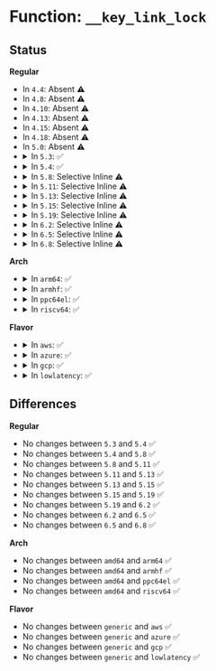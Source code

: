 # Function: <code>__key_link_lock</code>

## Status
<b>Regular</b>
<ul>
<li>
In <code>4.4</code>: Absent ⚠️
</li>
<li>
In <code>4.8</code>: Absent ⚠️
</li>
<li>
In <code>4.10</code>: Absent ⚠️
</li>
<li>
In <code>4.13</code>: Absent ⚠️
</li>
<li>
In <code>4.15</code>: Absent ⚠️
</li>
<li>
In <code>4.18</code>: Absent ⚠️
</li>
<li>
In <code>5.0</code>: Absent ⚠️
</li>
<li>
<details>
<summary>In <code>5.3</code>: ✅</summary>

```c
int __key_link_lock(struct key *keyring, const struct keyring_index_key *index_key);
```

**Collision:** Unique Global

**Inline:** No

**Transformation:** False

**Instances:**

```
In security/keys/keyring.c (ffffffff8142da90)
Location: security/keys/keyring.c:1238
Inline: False
Direct callers:
  - security/keys/key.c:key_create_or_update
  - security/keys/key.c:key_reject_and_link
  - security/keys/key.c:key_instantiate_and_link
  - security/keys/keyring.c:key_link
  - security/keys/request_key.c:construct_key_and_link
```
**Symbols:**

```
ffffffff8142da90-ffffffff8142dae9: __key_link_lock (STB_GLOBAL)
```
</details>
</li>
<li>
<details>
<summary>In <code>5.4</code>: ✅</summary>

```c
int __key_link_lock(struct key *keyring, const struct keyring_index_key *index_key);
```

**Collision:** Unique Global

**Inline:** No

**Transformation:** False

**Instances:**

```
In security/keys/keyring.c (ffffffff814477e0)
Location: security/keys/keyring.c:1238
Inline: False
Direct callers:
  - security/keys/key.c:key_create_or_update
  - security/keys/key.c:key_reject_and_link
  - security/keys/key.c:key_instantiate_and_link
  - security/keys/keyring.c:key_link
  - security/keys/request_key.c:construct_key_and_link
```
**Symbols:**

```
ffffffff814477e0-ffffffff81447839: __key_link_lock (STB_GLOBAL)
```
</details>
</li>
<li>
<details>
<summary>In <code>5.8</code>: Selective Inline ⚠️</summary>

```c
int __key_link_lock(struct key *keyring, const struct keyring_index_key *index_key);
```

**Collision:** Unique Global

**Inline:** Selective

**Transformation:** False

**Instances:**

```
In security/keys/keyring.c (ffffffff8149931c)
Location: security/keys/keyring.c:1236
Inline: True
Inline callers:
  - security/keys/keyring.c:key_link
Direct callers:
  - security/keys/key.c:key_create_or_update
  - security/keys/key.c:key_reject_and_link
  - security/keys/key.c:key_instantiate_and_link
  - security/keys/request_key.c:construct_alloc_key
```
**Symbols:**

```
ffffffff81498f90-ffffffff81498fe7: __key_link_lock (STB_GLOBAL)
```
</details>
</li>
<li>
<details>
<summary>In <code>5.11</code>: Selective Inline ⚠️</summary>

```c
int __key_link_lock(struct key *keyring, const struct keyring_index_key *index_key);
```

**Collision:** Unique Global

**Inline:** Selective

**Transformation:** False

**Instances:**

```
In security/keys/keyring.c (ffffffff814b6d9c)
Location: security/keys/keyring.c:1236
Inline: True
Inline callers:
  - security/keys/keyring.c:key_link
Direct callers:
  - security/keys/key.c:key_create_or_update
  - security/keys/key.c:key_reject_and_link
  - security/keys/key.c:key_instantiate_and_link
  - security/keys/request_key.c:construct_alloc_key
```
**Symbols:**

```
ffffffff814b6a10-ffffffff814b6a67: __key_link_lock (STB_GLOBAL)
```
</details>
</li>
<li>
<details>
<summary>In <code>5.13</code>: Selective Inline ⚠️</summary>

```c
int __key_link_lock(struct key *keyring, const struct keyring_index_key *index_key);
```

**Collision:** Unique Global

**Inline:** Selective

**Transformation:** False

**Instances:**

```
In security/keys/keyring.c (ffffffff814bcbdc)
Location: security/keys/keyring.c:1236
Inline: True
Inline callers:
  - security/keys/keyring.c:key_link
Direct callers:
  - security/keys/key.c:key_create_or_update
  - security/keys/key.c:key_reject_and_link
  - security/keys/key.c:key_instantiate_and_link
  - security/keys/request_key.c:construct_alloc_key
```
**Symbols:**

```
ffffffff814bc850-ffffffff814bc8a7: __key_link_lock (STB_GLOBAL)
```
</details>
</li>
<li>
<details>
<summary>In <code>5.15</code>: Selective Inline ⚠️</summary>

```c
int __key_link_lock(struct key *keyring, const struct keyring_index_key *index_key);
```

**Collision:** Unique Global

**Inline:** Selective

**Transformation:** False

**Instances:**

```
In security/keys/keyring.c (ffffffff815155fc)
Location: security/keys/keyring.c:1236
Inline: True
Inline callers:
  - security/keys/keyring.c:key_link
Direct callers:
  - security/keys/key.c:key_create_or_update
  - security/keys/key.c:key_reject_and_link
  - security/keys/key.c:key_instantiate_and_link
  - security/keys/request_key.c:construct_alloc_key
```
**Symbols:**

```
ffffffff81515270-ffffffff815152c7: __key_link_lock (STB_GLOBAL)
```
</details>
</li>
<li>
<details>
<summary>In <code>5.19</code>: Selective Inline ⚠️</summary>

```c
int __key_link_lock(struct key *keyring, const struct keyring_index_key *index_key);
```

**Collision:** Unique Global

**Inline:** Selective

**Transformation:** False

**Instances:**

```
In security/keys/keyring.c (ffffffff815a7e1b)
Location: security/keys/keyring.c:1236
Inline: True
Inline callers:
  - security/keys/keyring.c:key_link
Direct callers:
  - security/keys/key.c:key_create_or_update
  - security/keys/key.c:key_reject_and_link
  - security/keys/key.c:key_instantiate_and_link
  - security/keys/request_key.c:construct_alloc_key
```
**Symbols:**

```
ffffffff815a7a20-ffffffff815a7a87: __key_link_lock (STB_GLOBAL)
```
</details>
</li>
<li>
<details>
<summary>In <code>6.2</code>: Selective Inline ⚠️</summary>

```c
int __key_link_lock(struct key *keyring, const struct keyring_index_key *index_key);
```

**Collision:** Unique Global

**Inline:** Selective

**Transformation:** False

**Instances:**

```
In security/keys/keyring.c (ffffffff81651eeb)
Location: security/keys/keyring.c:1236
Inline: True
Inline callers:
  - security/keys/keyring.c:key_link
Direct callers:
  - security/keys/key.c:key_create_or_update
  - security/keys/key.c:key_reject_and_link
  - security/keys/key.c:key_instantiate_and_link
  - security/keys/request_key.c:construct_alloc_key
```
**Symbols:**

```
ffffffff81651a90-ffffffff81651af7: __key_link_lock (STB_GLOBAL)
```
</details>
</li>
<li>
<details>
<summary>In <code>6.5</code>: Selective Inline ⚠️</summary>

```c
int __key_link_lock(struct key *keyring, const struct keyring_index_key *index_key);
```

**Collision:** Unique Global

**Inline:** Selective

**Transformation:** False

**Instances:**

```
In security/keys/keyring.c (ffffffff8168a78b)
Location: security/keys/keyring.c:1236
Inline: True
Inline callers:
  - security/keys/keyring.c:key_link
Direct callers:
  - security/keys/key.c:__key_create_or_update
  - security/keys/key.c:key_reject_and_link
  - security/keys/key.c:key_instantiate_and_link
  - security/keys/request_key.c:construct_alloc_key
```
**Symbols:**

```
ffffffff8168a340-ffffffff8168a3a7: __key_link_lock (STB_GLOBAL)
```
</details>
</li>
<li>
<details>
<summary>In <code>6.8</code>: Selective Inline ⚠️</summary>

```c
int __key_link_lock(struct key *keyring, const struct keyring_index_key *index_key);
```

**Collision:** Unique Global

**Inline:** Selective

**Transformation:** False

**Instances:**

```
In security/keys/keyring.c (ffffffff816c6c8b)
Location: security/keys/keyring.c:1236
Inline: True
Inline callers:
  - security/keys/keyring.c:key_link
Direct callers:
  - security/keys/key.c:__key_create_or_update
  - security/keys/key.c:key_reject_and_link
  - security/keys/key.c:key_instantiate_and_link
  - security/keys/request_key.c:construct_alloc_key
```
**Symbols:**

```
ffffffff816c6840-ffffffff816c68a7: __key_link_lock (STB_GLOBAL)
```
</details>
</li>
</ul>
<b>Arch</b>
<ul>
<li>
<details>
<summary>In <code>arm64</code>: ✅</summary>

```c
int __key_link_lock(struct key *keyring, const struct keyring_index_key *index_key);
```

**Collision:** Unique Global

**Inline:** No

**Transformation:** False

**Instances:**

```
In security/keys/keyring.c (ffff800010531038)
Location: security/keys/keyring.c:1238
Inline: False
Direct callers:
  - security/keys/key.c:key_create_or_update
  - security/keys/key.c:key_reject_and_link
  - security/keys/key.c:key_instantiate_and_link
  - security/keys/keyring.c:key_link
  - security/keys/request_key.c:construct_key_and_link
```
**Symbols:**

```
ffff800010531038-ffff8000105310bc: __key_link_lock (STB_GLOBAL)
```
</details>
</li>
<li>
<details>
<summary>In <code>armhf</code>: ✅</summary>

```c
int __key_link_lock(struct key *keyring, const struct keyring_index_key *index_key);
```

**Collision:** Unique Global

**Inline:** No

**Transformation:** False

**Instances:**

```
In security/keys/keyring.c (c06e8e58)
Location: security/keys/keyring.c:1238
Inline: False
Direct callers:
  - security/keys/key.c:key_create_or_update
  - security/keys/key.c:key_reject_and_link
  - security/keys/key.c:key_instantiate_and_link
  - security/keys/keyring.c:key_link
  - security/keys/request_key.c:construct_key_and_link
```
**Symbols:**

```
c06e8e58-c06e8eb8: __key_link_lock (STB_GLOBAL)
```
</details>
</li>
<li>
<details>
<summary>In <code>ppc64el</code>: ✅</summary>

```c
int __key_link_lock(struct key *keyring, const struct keyring_index_key *index_key);
```

**Collision:** Unique Global

**Inline:** No

**Transformation:** False

**Instances:**

```
In security/keys/keyring.c (c00000000067e560)
Location: security/keys/keyring.c:1238
Inline: False
Direct callers:
  - security/keys/key.c:key_create_or_update
  - security/keys/key.c:key_reject_and_link
  - security/keys/key.c:key_instantiate_and_link
  - security/keys/keyring.c:key_link
  - security/keys/request_key.c:construct_key_and_link
```
**Symbols:**

```
c00000000067e560-c00000000067e618: __key_link_lock (STB_GLOBAL)
```
</details>
</li>
<li>
<details>
<summary>In <code>riscv64</code>: ✅</summary>

```c
int __key_link_lock(struct key *keyring, const struct keyring_index_key *index_key);
```

**Collision:** Unique Global

**Inline:** No

**Transformation:** False

**Instances:**

```
In security/keys/keyring.c (ffffffe0003920d8)
Location: security/keys/keyring.c:1238
Inline: False
Direct callers:
  - security/keys/key.c:key_create_or_update
  - security/keys/key.c:key_reject_and_link
  - security/keys/key.c:key_instantiate_and_link
  - security/keys/keyring.c:key_link
  - security/keys/request_key.c:construct_key_and_link
```
**Symbols:**

```
ffffffe0003920d8-ffffffe00039214e: __key_link_lock (STB_GLOBAL)
```
</details>
</li>
</ul>
<b>Flavor</b>
<ul>
<li>
<details>
<summary>In <code>aws</code>: ✅</summary>

```c
int __key_link_lock(struct key *keyring, const struct keyring_index_key *index_key);
```

**Collision:** Unique Global

**Inline:** No

**Transformation:** False

**Instances:**

```
In security/keys/keyring.c (ffffffff8143fdc0)
Location: security/keys/keyring.c:1238
Inline: False
Direct callers:
  - security/keys/key.c:key_create_or_update
  - security/keys/key.c:key_reject_and_link
  - security/keys/key.c:key_instantiate_and_link
  - security/keys/keyring.c:key_link
  - security/keys/request_key.c:construct_key_and_link
```
**Symbols:**

```
ffffffff8143fdc0-ffffffff8143fe19: __key_link_lock (STB_GLOBAL)
```
</details>
</li>
<li>
<details>
<summary>In <code>azure</code>: ✅</summary>

```c
int __key_link_lock(struct key *keyring, const struct keyring_index_key *index_key);
```

**Collision:** Unique Global

**Inline:** No

**Transformation:** False

**Instances:**

```
In security/keys/keyring.c (ffffffff81430830)
Location: security/keys/keyring.c:1238
Inline: False
Direct callers:
  - security/keys/key.c:key_create_or_update
  - security/keys/key.c:key_reject_and_link
  - security/keys/key.c:key_instantiate_and_link
  - security/keys/keyring.c:key_link
  - security/keys/request_key.c:construct_key_and_link
```
**Symbols:**

```
ffffffff81430830-ffffffff81430889: __key_link_lock (STB_GLOBAL)
```
</details>
</li>
<li>
<details>
<summary>In <code>gcp</code>: ✅</summary>

```c
int __key_link_lock(struct key *keyring, const struct keyring_index_key *index_key);
```

**Collision:** Unique Global

**Inline:** No

**Transformation:** False

**Instances:**

```
In security/keys/keyring.c (ffffffff8143bf60)
Location: security/keys/keyring.c:1238
Inline: False
Direct callers:
  - security/keys/key.c:key_create_or_update
  - security/keys/key.c:key_reject_and_link
  - security/keys/key.c:key_instantiate_and_link
  - security/keys/keyring.c:key_link
  - security/keys/request_key.c:construct_key_and_link
```
**Symbols:**

```
ffffffff8143bf60-ffffffff8143bfb9: __key_link_lock (STB_GLOBAL)
```
</details>
</li>
<li>
<details>
<summary>In <code>lowlatency</code>: ✅</summary>

```c
int __key_link_lock(struct key *keyring, const struct keyring_index_key *index_key);
```

**Collision:** Unique Global

**Inline:** No

**Transformation:** False

**Instances:**

```
In security/keys/keyring.c (ffffffff814530e0)
Location: security/keys/keyring.c:1238
Inline: False
Direct callers:
  - security/keys/key.c:key_create_or_update
  - security/keys/key.c:key_reject_and_link
  - security/keys/key.c:key_instantiate_and_link
  - security/keys/keyring.c:key_link
  - security/keys/request_key.c:construct_key_and_link
```
**Symbols:**

```
ffffffff814530e0-ffffffff81453139: __key_link_lock (STB_GLOBAL)
```
</details>
</li>
</ul>

## Differences
<b>Regular</b>
<ul>
<li>
No changes between <code>5.3</code> and <code>5.4</code> ✅
</li>
<li>
No changes between <code>5.4</code> and <code>5.8</code> ✅
</li>
<li>
No changes between <code>5.8</code> and <code>5.11</code> ✅
</li>
<li>
No changes between <code>5.11</code> and <code>5.13</code> ✅
</li>
<li>
No changes between <code>5.13</code> and <code>5.15</code> ✅
</li>
<li>
No changes between <code>5.15</code> and <code>5.19</code> ✅
</li>
<li>
No changes between <code>5.19</code> and <code>6.2</code> ✅
</li>
<li>
No changes between <code>6.2</code> and <code>6.5</code> ✅
</li>
<li>
No changes between <code>6.5</code> and <code>6.8</code> ✅
</li>
</ul>
<b>Arch</b>
<ul>
<li>
No changes between <code>amd64</code> and <code>arm64</code> ✅
</li>
<li>
No changes between <code>amd64</code> and <code>armhf</code> ✅
</li>
<li>
No changes between <code>amd64</code> and <code>ppc64el</code> ✅
</li>
<li>
No changes between <code>amd64</code> and <code>riscv64</code> ✅
</li>
</ul>
<b>Flavor</b>
<ul>
<li>
No changes between <code>generic</code> and <code>aws</code> ✅
</li>
<li>
No changes between <code>generic</code> and <code>azure</code> ✅
</li>
<li>
No changes between <code>generic</code> and <code>gcp</code> ✅
</li>
<li>
No changes between <code>generic</code> and <code>lowlatency</code> ✅
</li>
</ul>
